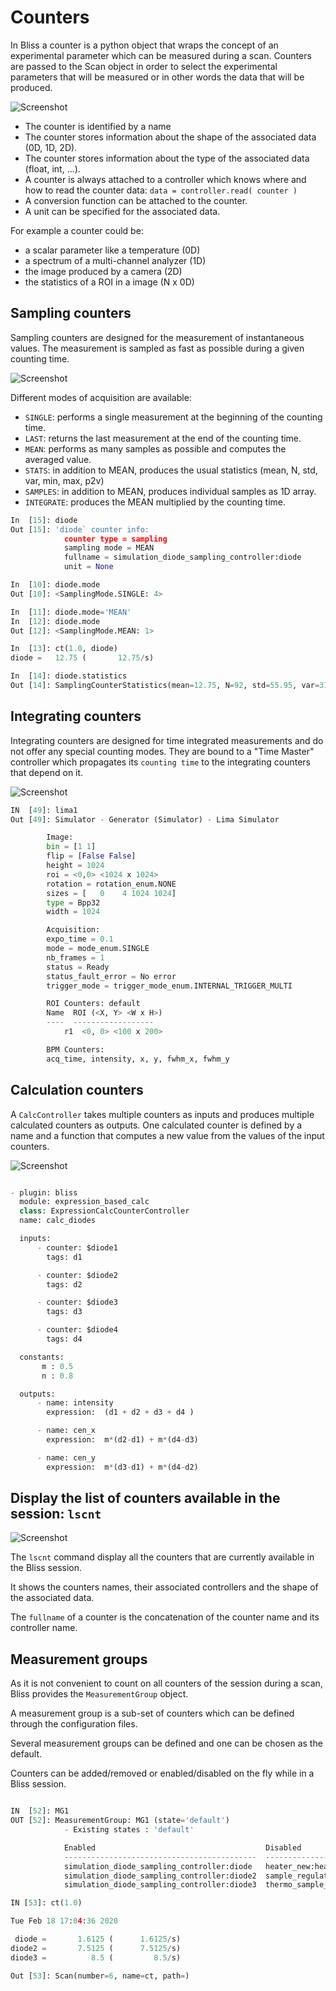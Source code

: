 # Counters

In Bliss a counter is a python object that wraps the concept of an experimental parameter which can be measured during a scan.
Counters are passed to the Scan object in order to select the experimental parameters that will be measured or in other words the data that will be produced.

![Screenshot](img/BaseCnt.png)

* The counter is identified by a name
* The counter stores information about the shape of the associated data (0D, 1D, 2D).
* The counter stores information about the type of the associated data (float, int, ...).
* A counter is always attached to a controller which knows where and how to read the counter data: `data = controller.read( counter )`
* A conversion function can be attached to the counter.
* A unit can be specified for the associated data.



For example a counter could be:

* a scalar parameter like a temperature (0D)
* a spectrum of a multi-channel analyzer (1D)
* the image produced by a camera (2D)
* the statistics of a ROI in a image (N x 0D)


## Sampling counters

Sampling counters are designed for the measurement of instantaneous values.
The measurement is sampled as fast as possible during a given counting time.

![Screenshot](img/SampCnt.PNG)


Different modes of acquisition are available:

* `SINGLE`: performs a single measurement at the beginning of the counting time. 
* `LAST`: returns the last measurement at the end of the counting time.
* `MEAN`: performs as many samples as possible and computes the averaged value.
* `STATS`: in addition to MEAN, produces the usual statistics (mean, N, std, var, min, max, p2v) 
* `SAMPLES`: in addition to MEAN, produces individual samples as 1D array.
* `INTEGRATE`: produces the MEAN multiplied by the counting time.

```python
In  [15]: diode
Out [15]: 'diode` counter info:
            counter type = sampling
            sampling mode = MEAN
            fullname = simulation_diode_sampling_controller:diode
            unit = None

In  [10]: diode.mode
Out [10]: <SamplingMode.SINGLE: 4>

In  [11]: diode.mode='MEAN'
In  [12]: diode.mode
Out [12]: <SamplingMode.MEAN: 1>

In  [13]: ct(1.0, diode)
diode =   12.75 (       12.75/s)

In  [14]: diode.statistics
Out [14]: SamplingCounterStatistics(mean=12.75, N=92, std=55.95, var=3130.40, min=-99.0, max=100.0, p2v=199.0, count_time=1.0, timestamp='2020-02-14 11:02:41.888724')
```


## Integrating counters

Integrating counters are designed for time integrated measurements and do not offer any special counting modes.
They are bound to a "Time Master" controller which propagates its `counting time` to the integrating counters that depend on it.

![Screenshot](img/IntCnt.PNG)

```python
IN  [49]: lima1
Out [49]: Simulator - Generator (Simulator) - Lima Simulator

        Image:
        bin = [1 1]
        flip = [False False]
        height = 1024
        roi = <0,0> <1024 x 1024>
        rotation = rotation_enum.NONE
        sizes = [   0    4 1024 1024]
        type = Bpp32
        width = 1024

        Acquisition:
        expo_time = 0.1
        mode = mode_enum.SINGLE
        nb_frames = 1
        status = Ready
        status_fault_error = No error
        trigger_mode = trigger_mode_enum.INTERNAL_TRIGGER_MULTI

        ROI Counters: default
        Name  ROI (<X, Y> <W x H>)
        ----  ------------------
            r1  <0, 0> <100 x 200>

        BPM Counters:
        acq_time, intensity, x, y, fwhm_x, fwhm_y

```

## Calculation counters

A `CalcController` takes multiple counters as inputs and produces multiple calculated counters as outputs.
One calculated counter is defined by a name and a function that computes a new value from the values of the input counters.

![Screenshot](img/CalcCnt.PNG)

```python

- plugin: bliss
  module: expression_based_calc
  class: ExpressionCalcCounterController
  name: calc_diodes

  inputs:
      - counter: $diode1
        tags: d1

      - counter: $diode2
        tags: d2

      - counter: $diode3
        tags: d3

      - counter: $diode4
        tags: d4

  constants:
       m : 0.5
       n : 0.8

  outputs:
      - name: intensity
        expression:  (d1 + d2 + d3 + d4 )

      - name: cen_x
        expression:  m*(d2-d1) + m*(d4-d3)

      - name: cen_y
        expression:  m*(d3-d1) + m*(d4-d2)


```


## Display the list of counters available in the session: `lscnt`

![Screenshot](img/lscnt.png)

The `lscnt` command display all the counters that are currently available in the Bliss session.

It shows the counters names, their associated controllers and the shape of the associated data.

The `fullname` of a counter is the concatenation of the counter name and its controller name.


## Measurement groups

As it is not convenient to count on all counters of the session during a scan, Bliss provides the `MeasurementGroup` object.

A measurement group is a sub-set of counters which can be defined through the configuration files.

Several measurement groups can be defined and one can be chosen as the default.

Counters can be added/removed or enabled/disabled on the fly while in a Bliss session.

```python

IN  [52]: MG1
OUT [52]: MeasurementGroup: MG1 (state='default')
            - Existing states : 'default'

            Enabled                                      Disabled
            -------------------------------------------  -------------------------------------------
            simulation_diode_sampling_controller:diode   heater_new:heater_new_counter
            simulation_diode_sampling_controller:diode2  sample_regulation_new:sample_regulation_new_setpoint
            simulation_diode_sampling_controller:diode3  thermo_sample_new:thermo_sample_new_counter

IN [53]: ct(1.0)

Tue Feb 18 17:04:36 2020

 diode =       1.6125 (      1.6125/s)
diode2 =       7.5125 (      7.5125/s)
diode3 =          8.5 (         8.5/s)

Out [53]: Scan(number=6, name=ct, path=)

```
